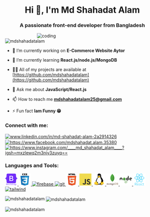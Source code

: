 
<h1 align="center">Hi 👋, I'm Md Shahadat Alam</h1>
<h3 align="center">A passionate front-end developer from Bangladesh</h3>
<img align="right" alt="coding" width="400" src="https://user-images.githubusercontent.com/55389276/140866485-8fb1c876-9a8f-4d6a-98dc-08c4981eaf70.gif">

<p align="left"> <img src="https://komarev.com/ghpvc/?username=mdshahadatalam&label=Profile%20views&color=0e75b6&style=flat" alt="mdshahadatalam" /> </p>

- 🔭 I’m currently working on **E-Commerce Website Aytor**

- 🌱 I’m currently learning **React.js/node.js/MongoDB**

- 👨‍💻 All of my projects are available at [https://github.com/mdshahadatalam](https://github.com/mdshahadatalam)

- 💬 Ask me about **JavaScript/React.js**

- 📫 How to reach me **mdshahadatalam25@gmail.com**

- ⚡ Fun fact **Iam Funny 😁**

<h3 align="left">Connect with me:</h3>
<p align="left">
<a href="https://linkedin.com/in/www.linkedin.com/in/md-shahadat-alam-2a2914326" target="blank"><img align="center" src="https://raw.githubusercontent.com/rahuldkjain/github-profile-readme-generator/master/src/images/icons/Social/linked-in-alt.svg" alt="www.linkedin.com/in/md-shahadat-alam-2a2914326" height="30" width="40" /></a>
<a href="https://fb.com/https://www.facebook.com/mdshahadat.alam.35380" target="blank"><img align="center" src="https://raw.githubusercontent.com/rahuldkjain/github-profile-readme-generator/master/src/images/icons/Social/facebook.svg" alt="https://www.facebook.com/mdshahadat.alam.35380" height="30" width="40" /></a>
<a href="https://instagram.com/https://www.instagram.com/____md_shahadat_alam____?igsh=mxzlewq2m3njy3zuyq==" target="blank"><img align="center" src="https://raw.githubusercontent.com/rahuldkjain/github-profile-readme-generator/master/src/images/icons/Social/instagram.svg" alt="https://www.instagram.com/____md_shahadat_alam____?igsh=mxzlewq2m3njy3zuyq==" height="30" width="40" /></a>
</p>

<h3 align="left">Languages and Tools:</h3>
<p align="left"> <a href="https://getbootstrap.com" target="_blank" rel="noreferrer"> <img src="https://raw.githubusercontent.com/devicons/devicon/master/icons/bootstrap/bootstrap-plain-wordmark.svg" alt="bootstrap" width="40" height="40"/> </a> <a href="https://www.w3schools.com/css/" target="_blank" rel="noreferrer"> <img src="https://raw.githubusercontent.com/devicons/devicon/master/icons/css3/css3-original-wordmark.svg" alt="css3" width="40" height="40"/> </a> <a href="https://firebase.google.com/" target="_blank" rel="noreferrer"> <img src="https://www.vectorlogo.zone/logos/firebase/firebase-icon.svg" alt="firebase" width="40" height="40"/> </a> <a href="https://git-scm.com/" target="_blank" rel="noreferrer"> <img src="https://www.vectorlogo.zone/logos/git-scm/git-scm-icon.svg" alt="git" width="40" height="40"/> </a> <a href="https://www.w3.org/html/" target="_blank" rel="noreferrer"> <img src="https://raw.githubusercontent.com/devicons/devicon/master/icons/html5/html5-original-wordmark.svg" alt="html5" width="40" height="40"/> </a> <a href="https://developer.mozilla.org/en-US/docs/Web/JavaScript" target="_blank" rel="noreferrer"> <img src="https://raw.githubusercontent.com/devicons/devicon/master/icons/javascript/javascript-original.svg" alt="javascript" width="40" height="40"/> </a> <a href="https://www.linux.org/" target="_blank" rel="noreferrer"> <img src="https://raw.githubusercontent.com/devicons/devicon/master/icons/linux/linux-original.svg" alt="linux" width="40" height="40"/> </a> <a href="https://www.mongodb.com/" target="_blank" rel="noreferrer"> <img src="https://raw.githubusercontent.com/devicons/devicon/master/icons/mongodb/mongodb-original-wordmark.svg" alt="mongodb" width="40" height="40"/> </a> <a href="https://nodejs.org" target="_blank" rel="noreferrer"> <img src="https://raw.githubusercontent.com/devicons/devicon/master/icons/nodejs/nodejs-original-wordmark.svg" alt="nodejs" width="40" height="40"/> </a> <a href="https://reactjs.org/" target="_blank" rel="noreferrer"> <img src="https://raw.githubusercontent.com/devicons/devicon/master/icons/react/react-original-wordmark.svg" alt="react" width="40" height="40"/> </a> <a href="https://tailwindcss.com/" target="_blank" rel="noreferrer"> <img src="https://www.vectorlogo.zone/logos/tailwindcss/tailwindcss-icon.svg" alt="tailwind" width="40" height="40"/> </a> </p>

<p><img align="left" src="https://github-readme-stats.vercel.app/api/top-langs?username=mdshahadatalam&show_icons=true&locale=en&layout=compact" alt="mdshahadatalam" /></p>

<p>&nbsp;<img align="center" src="https://github-readme-stats.vercel.app/api?username=mdshahadatalam&show_icons=true&locale=en" alt="mdshahadatalam" /></p>

<p><img align="center" src="https://github-readme-streak-stats.herokuapp.com/?user=mdshahadatalam&" alt="mdshahadatalam" /></p>


